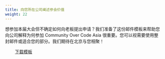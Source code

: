 ```yaml
---
title: 向您所在公司阐述参会价值
weight: 22
---
```


想参加本届大会但不确定如何向老板提出申请？我们准备了这份邮件模板来帮助您向公司解释为何参加 Community Over Code Asia 很重要。您可以视需要使用整封邮件或适合您的部分。我们期待在北京与您相聚！

<a class="btn btn-warning" style="padding-left: 2rem; padding-right: 2rem;" href="pdf/Convince_Your_Boss_CoC_Asia_CN.docx">下载模板</a>